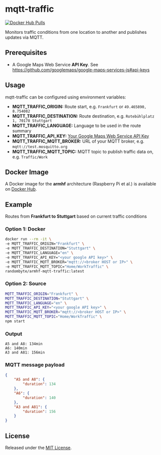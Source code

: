 # mqtt-traffic
[![Docker Hub Pulls](https://img.shields.io/docker/pulls/randombyte/armhf-mqtt-traffic.svg)](https://hub.docker.com/r/randombyte/armhf-mqtt-traffic)

Monitors traffic conditions from one location to another and publishes updates via MQTT.

## Prerequisites
- A Google Maps Web Service **API Key**. See https://github.com/googlemaps/google-maps-services-js#api-keys

## Usage
mqtt-traffic can be configured using environment variables:

- **MQTT_TRAFFIC_ORIGIN:** Route start, e.g. `Frankfurt` or `49.465890, 8.754082`
- **MQTT_TRAFFIC_DESTINATION:** Route destination, e.g. `Rotebühlplatz 1, 70178 Stuttgart`
- **MQTT_TRAFFIC_LANGUAGE:** Language to be used in the route summary
- **MQTT_TRAFFIC_API_KEY:** [Your Google Maps Web Service API Key](https://github.com/googlemaps/google-maps-services-js#api-keys)
- **MQTT_TRAFFIC_MQTT_BROKER:** URL of your MQTT broker, e.g. `mqtt://test.mosquitto.org`
- **MQTT_TRAFFIC_MQTT_TOPIC:** MQTT topic to publish traffic data on, e.g. `Traffic/Work`

## Docker Image
A Docker image for the **armhf** architecture (Raspberry Pi et al.) is available on [Docker Hub](https://hub.docker.com/r/randombyte/armhf-mqtt-traffic).

## Example
Routes from **Frankfurt to Stuttgart** based on current traffic conditions

### Option 1: Docker
````sh
docker run --rm -it \
-e MQTT_TRAFFIC_ORIGIN="Frankfurt" \
-e MQTT_TRAFFIC_DESTINATION="Stuttgart" \
-e MQTT_TRAFFIC_LANGUAGE="en" \
-e MQTT_TRAFFIC_API_KEY="<your google API key>" \
-e MQTT_TRAFFIC_MQTT_BROKER="mqtt://<broker HOST or IP>" \
-e MQTT_TRAFFIC_MQTT_TOPIC="Home/WorkTraffic" \
randombyte/armhf-mqtt-traffic:latest
````

### Option 2: Source
```sh
MQTT_TRAFFIC_ORIGIN="Frankfurt" \
MQTT_TRAFFIC_DESTINATION="Stuttgart" \
MQTT_TRAFFIC_LANGUAGE="en" \
MQTT_TRAFFIC_API_KEY="<your google API key>" \
MQTT_TRAFFIC_MQTT_BROKER="mqtt://<broker HOST or IP>" \
MQTT_TRAFFIC_MQTT_TOPIC="Home/WorkTraffic" \
npm start
````

### Output
```
A5 and A8: 134min
A6: 140min
A3 and A81: 156min
```

### MQTT message payload
```json
{
    "A5 and A8": {
        "duration": 134
    },
    "A6": {
        "duration": 140
    },
    "A3 and A81": {
        "duration": 156
    }
}
```


## License
Released under the [MIT License](https://opensource.org/licenses/MIT).
